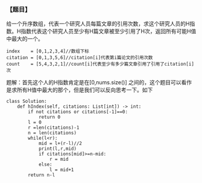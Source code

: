 ### 【题目】
给一个升序数组，代表一个研究人员每篇文章的引用次数，求这个研究人员的H指数。H指数代表这个研究人员至少有H篇文章被至少引用了H次，返回所有可能H值中最大的一个。

```
index    = [0,1,2,3,4]//数组下标
citation = [0,1,3,5,6]//citation[i]代表第i篇论文的引用次数
count    = [5,4,3,2,1]//count[i]代表至少有多少篇文章引用了引用了citation[i]次
```
题解：首先这个人的H指数肯定是在[0,nums.size()]  之间的，这个题目可以看作是求所有H值中最大的那个，但是我们可以反向思考一下。如下


```
class Solution:
    def hIndex(self, citations: List[int]) -> int:
        if not citations or citations[-1]==0:
            return 0
        l = 0
        r =len(citations)-1
        n = len(citations)
        while(l<r):
            mid = l+(r-l)//2
            print(l,r,mid)
            if citations[mid]>=n-mid:
                r = mid
            else:
                l = mid+1
        return n-l
```